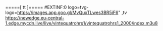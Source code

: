 =====[ tt ]=====
#EXTINF:0 logo=tvg-logo=https://images.app.goo.gl/MvQuxTLwes3BR5iF6" ,tv 
https://newedge.eu-central-1.edge.mycdn.live/live/vintequatrohrs1/vintequatrohrs1_2000/index.m3u8
